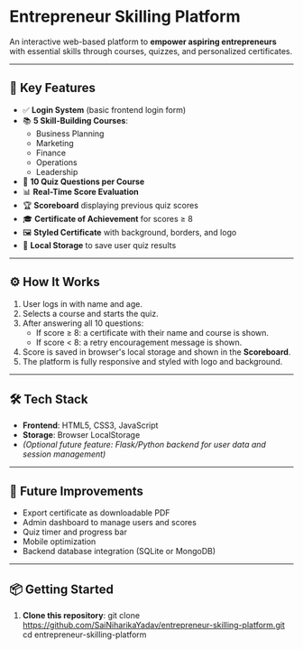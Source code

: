 
# Entrepreneur Skilling Platform

An interactive web-based platform to **empower aspiring entrepreneurs** with essential skills through courses, quizzes, and personalized certificates.

---

## 🌟 Key Features

- ✅ **Login System** (basic frontend login form)
- 📚 **5 Skill-Building Courses**:
  - Business Planning
  - Marketing
  - Finance
  - Operations
  - Leadership
- 🧠 **10 Quiz Questions per Course**
- 📊 **Real-Time Score Evaluation**
- 🏆 **Scoreboard** displaying previous quiz scores
- 🎓 **Certificate of Achievement** for scores ≥ 8
- 🖼️ **Styled Certificate** with background, borders, and logo
- 💾 **Local Storage** to save user quiz results

---

## ⚙️ How It Works

1. User logs in with name and age.
2. Selects a course and starts the quiz.
3. After answering all 10 questions:
   - If score ≥ 8: a certificate with their name and course is shown.
   - If score < 8: a retry encouragement message is shown.
4. Score is saved in browser's local storage and shown in the **Scoreboard**.
5. The platform is fully responsive and styled with logo and background.

---

## 🛠️ Tech Stack

- **Frontend**: HTML5, CSS3, JavaScript
- **Storage**: Browser LocalStorage
- *(Optional future feature: Flask/Python backend for user data and session management)*

---

## 🚀 Future Improvements

- Export certificate as downloadable PDF
- Admin dashboard to manage users and scores
- Quiz timer and progress bar
- Mobile optimization
- Backend database integration (SQLite or MongoDB)

---

## 📦 Getting Started

1. **Clone this repository**:
   git clone https://github.com/SaiNiharikaYadav/entrepreneur-skilling-platform.git
   cd entrepreneur-skilling-platform
